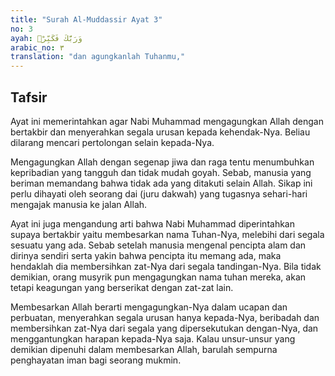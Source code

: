 ```yaml
---
title: "Surah Al-Muddassir Ayat 3"
no: 3
ayah: وَرَبَّكَ فَكَبِّرْۖ
arabic_no: ٣
translation: "dan agungkanlah Tuhanmu,"
---
```


## Tafsir

Ayat ini memerintahkan agar Nabi Muhammad mengagungkan Allah dengan bertakbir dan menyerahkan segala urusan kepada kehendak-Nya. Beliau dilarang mencari pertolongan selain kepada-Nya.

Mengagungkan Allah dengan segenap jiwa dan raga tentu menumbuhkan kepribadian yang tangguh dan tidak mudah goyah. Sebab, manusia yang beriman memandang bahwa tidak ada yang ditakuti selain Allah. Sikap ini perlu dihayati oleh seorang dai (juru dakwah) yang tugasnya sehari-hari mengajak manusia ke jalan Allah.

Ayat ini juga mengandung arti bahwa Nabi Muhammad diperintahkan supaya bertakbir yaitu membesarkan nama Tuhan-Nya, melebihi dari segala sesuatu yang ada. Sebab setelah manusia mengenal pencipta alam dan dirinya sendiri serta yakin bahwa pencipta itu memang ada, maka hendaklah dia membersihkan zat-Nya dari segala tandingan-Nya. Bila tidak demikian, orang musyrik pun mengagungkan nama tuhan mereka, akan tetapi keagungan yang berserikat dengan zat-zat lain.

Membesarkan Allah berarti mengagungkan-Nya dalam ucapan dan perbuatan, menyerahkan segala urusan hanya kepada-Nya, beribadah dan membersihkan zat-Nya dari segala yang dipersekutukan dengan-Nya, dan menggantungkan harapan kepada-Nya saja. Kalau unsur-unsur yang demikian dipenuhi dalam membesarkan Allah, barulah sempurna penghayatan iman bagi seorang mukmin.